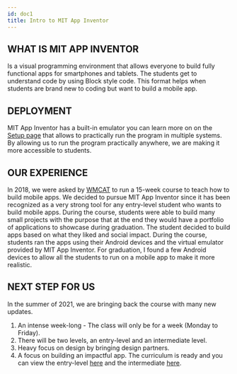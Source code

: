 ```yaml
---
id: doc1
title: Intro to MIT App Inventor
---
```


## WHAT IS MIT APP INVENTOR

Is a visual programming environment that allows everyone to build fully functional apps for smartphones and tablets. The students get to understand code by using Block style code. This format helps when students are brand new to coding but want to build a mobile app.

## DEPLOYMENT 

MIT App Inventor has a built-in emulator you can learn more on on the [Setup page](Setup.md) that allows to practically run the program in multiple systems. By allowing us to run the program practically anywhere, we are making it more accessible to students.

## OUR EXPERIENCE 

In 2018, we were asked by [WMCAT](https://wmcat.org/) to run a 15-week course to teach how to build mobile apps. We decided to pursue MIT App Inventor since it has been recognized as a very strong tool for any entry-level student who wants to build mobile apps. During the course, students were able to build many small projects with the purpose that at the end they would have a portfolio of applications to showcase during graduation. The student decided to build apps based on what they liked and social impact. During the course, students ran the apps using their Android devices and the virtual emulator provided by MIT App Inventor. For graduation, I found a few Android devices to allow all the students to run on a mobile app to make it more realistic. 

## NEXT STEP FOR US 

In the summer of 2021, we are bringing back the course with many new updates.
1. An intense week-long - The class will only be for a week (Monday to Friday).
2. There will be two levels, an entry-level and an intermediate level.
3. Heavy focus on design by bringing design partners.
4. A focus on building an impactful app.
The curriculum is ready and you can view the entry-level [here](https://docs.google.com/document/d/1BrYluksnvNvTbW9AkyLI07HXCejKaJ8vwne7fL-tsc8/edit?usp=sharing) and the intermediate [here](https://docs.google.com/document/d/1cfWX4EBZBaXth8enV6Z8LQNiIv0PGNOafoGLv7osYn8/edit?usp=sharing).

